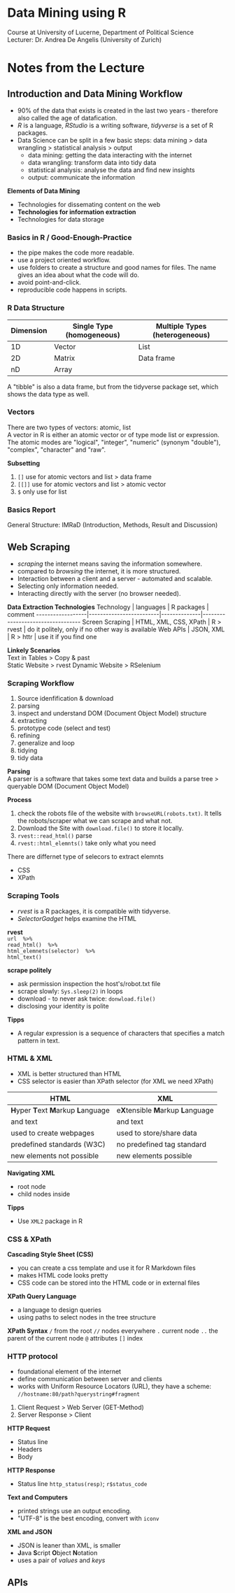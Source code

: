 # Data Mining using R
Course at University of Lucerne, Department of Political Science  
Lecturer: Dr. Andrea De Angelis (University of Zurich)

# Notes from the Lecture
## Introduction and Data Mining Workflow
* 90% of the data that exists is created in the last two years - therefore also called the age of datafication.
* *R* is a language, *RStudio* is a writing software, *tidyverse* is a set of R packages.
* Data Science can be split in a few basic steps: data mining > data wrangling > statistical analysis > output
    * data mining: getting the data interacting with the internet
    * data wrangling: transform data into tidy data
    * statistical analysis: analyse the data and find new insights
    * output: communicate the information

**Elements of Data Mining**
* Technologies for dissemating content on the web
* **Technologies for information extraction**
* Technologies for data storage

### Basics in R / Good-Enough-Practice
* the pipe makes the code more readable.
* use a project oriented workflow.
* use folders to create a structure and good names for files. The name gives an idea about what the code will do.
* avoid point-and-click.
* reproducible code happens in scripts.

### R Data Structure
Dimension | Single Type (homogeneous) | Multiple Types (heterogeneous) 
----------|-------------------------|-----------------------------
1D        | Vector                  | List 
2D        | Matrix                  | Data frame 
nD        | Array                   |  

A "tibble" is also a data frame, but from the tidyverse package set, which shows the data type as well.

### Vectors
There are two types of vectors: atomic, list  
A vector in R is either an atomic vector or of type mode list or expression.
The atomic modes are "logical", "integer", "numeric" (synonym "double"), "complex", "character" and "raw".

**Subsetting**  
1. `[]` use for atomic vectors and list > data frame
2. `[[]]` use for atomic vectors and list > atomic vector
3. `$` only use for  list

### Basics Report
General Structure: IMRaD (Introduction, Methods, Result and Discussion)

## Web Scraping
* *scraping* the internet means saving the information somewhere.
* compared to *browsing* the internet, it is more structured.
* Interaction between a client and a server - automated and scalable.
* Selecting only information needed.
* Interacting directly with the server (no browser needed).

**Data Extraction Technologies**
Technology        | languages               | R packages   | comment
------------------|-------------------------|--------------|----------------------------------
Screen Scraping   |  HTML, XML, CSS, XPath  | R > rvest    | do it politely, only if no other way is available
Web APIs          |  JSON, XML              | R > httr     | use it if you find one

**Linkely Scenarios**  
Text in Tables > Copy & past  
Static Website > rvest
Dynamic Website > RSelenium  

### Scraping Workflow
1. Source idenfification & download
2. parsing
3. inspect and understand DOM (Document Object Model) structure
4. extracting
5. prototype code (select and test)
6. refining
7. generalize and loop
8. tidying
9. tidy data

**Parsing**  
A parser is a software that takes some text data and builds a parse tree > queryable DOM (Document Object Model)

**Process**
1. check the robots file of the website with `browseURL(robots.txt)`. It tells the robots/scraper what we can scrape and what not.
2. Download the Site with `download.file()` to store it locally.
3. `rvest::read_html()` parse
4. `rvest::html_elemnts()` take only what you need

There are differnet type of selecors to extract elemnts
* CSS
* XPath

### Scraping Tools
* *rvest* is a R packages, it is compatible with tidyverse.
* *SelectorGadget* helps examine the HTML

**rvest**  
`url  %>%`   
`read_html()  %>%`  
`html_elemnets(selector)  %>%`   
`html_text()` 

**scrape politely**
* ask permission inspection the host's/robot.txt file
* scrape slowly: `Sys.sleep(2)` in loops
* download - to never ask twice: `donwload.file()`
* disclosing your identity is polite

**Tipps**
* A regular expression is a sequence of characters that specifies a match pattern in text.

### HTML & XML
* XML is better structured than HTML
* CSS selector is easier than XPath selector (for XML we need XPath)

HTML 						|XML					|
---------------------------|------------------------|
**H**yper **T**ext **M**arkup **L**anguage 	| e**X**tensible **M**arkup **L**anguage
<tags> and text </tags>   	|<tags> and text </tags>
used to create webpages   	|used to store/share data
predefined standards (W3C)  | no predefined tag standard
new elements not possible 	| new elements possible

**Navigating XML**
* root node
* child nodes inside

**Tipps**
* Use `XML2` package in R

### CSS & XPath
**Cascading Style Sheet (CSS)**
* you can create a css template and use it for R Markdown files
* makes HTML code looks pretty
* CSS code can be stored into the HTML code or in external files

**XPath Query Language**
* a language to design queries
* using paths to select nodes in the tree structure

**XPath Syntax**
`/` from the root
`//` nodes everywhere
`.` current node
`..` the parent of the current node
`@` attributes
`[]` index

### HTTP protocol
* foundational element of the internet
* define communication between server and clients
* works with Uniform Resource Locators (URL), they have a scheme: `//hostname:80/path?querystring#fragment`

1. Client Request > Web Server (GET-Method)
2. Server Response > Client

**HTTP Request**
* Status line
* Headers
* Body

**HTTP Response**
* Status line `http_status(resp)`; `r$status_code`

**Text and Computers**
* printed strings use an output encoding.
* "UTF-8" is the best encoding, convert with `iconv`

**XML and JSON**
* JSON is leaner than XML, is smaller
* **J**ava **S**cript **O**bject **N**otation
* uses a pair of *values* and *keys*

## APIs

